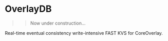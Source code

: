 # OverlayDB
>> Now under construction...


Real-time eventual consistency write-intensive FAST KVS for CoreOverlay.
